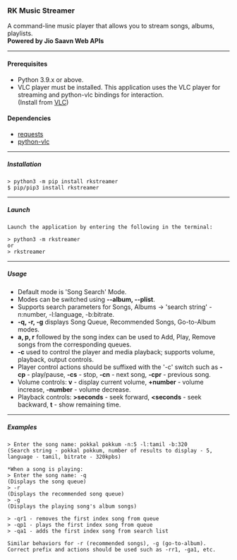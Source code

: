 ### RK Music Streamer

A command-line music player that allows you to stream songs, albums, playlists. <br>
**Powered by Jio Saavn Web APIs**

---
#### Prerequisites
- Python 3.9.x or above.
- VLC player must be installed. This application uses the VLC player for streaming and python-vlc bindings for interaction. <br>
(Install from [VLC](https://www.videolan.org/vlc/))

#### Dependencies
- [requests](https://pypi.org/project/requests/)
- [python-vlc](https://pypi.org/project/python-vlc/)
---
##### Installation
```
> python3 -m pip install rkstreamer
$ pip/pip3 install rkstreamer
```
---
##### Launch
```
Launch the application by entering the following in the terminal:

> python3 -m rkstreamer
or
> rkstreamer

```
---
##### Usage
- Default mode is 'Song Search' Mode.
- Modes can be switched using **--album, --plist**.
- Supports search parameters for Songs, Albums -> 'search string' -n:number, -l:language, -b:bitrate.
- **-q, -r, -g** displays Song Queue, Recommended Songs, Go-to-Album modes.
- **a, p, r** followed by the song index can be used to Add, Play, Remove songs from the corresponding queues.
- **-c** used to control the player and media playback; supports volume, playback, output controls.
- Player control actions should be suffixed with the '-c' switch such as **-cp** - play/pause, **-cs** - stop, **-cn** - next song, **-cpr** - previous song.
- Volume controls: **v** - display current volume, **+number** - volume increase, **-number** - volume decrease.
- Playback controls: **>seconds** - seek forward, **<seconds** - seek backward, **t** - show remaining time.

---
##### Examples

```
> Enter the song name: pokkal pokkum -n:5 -l:tamil -b:320
(Search string - pokkal pokkum, number of results to display - 5, language - tamil, bitrate - 320kpbs)

*When a song is playing:
> Enter the song name: -q
(Displays the song queue)
> -r
(Displays the recommended song queue)
> -g
(Displays the playing song's album songs)

> -qr1 - removes the first index song from queue
> -qp1 - plays the first index song from queue
> -qa1 - adds the first index song from search list

Similar behaviors for -r (recommended songs), -g (go-to-album).
Correct prefix and actions should be used such as -rr1, -ga1, etc.

```

